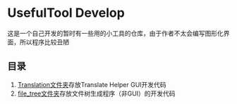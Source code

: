 # UsefulTool Develop
 这是一个自己开发的暂时有一些用的小工具的仓库，由于作者不太会编写图形化界面，所以程序比较丑陋

## 目录

1. [Translation文件夹](./Translation)存放Translate Helper GUI开发代码
2. [file_tree文件夹](./file_tree)存放文件树生成程序（非GUI）的开发代码
